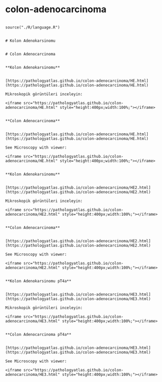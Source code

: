 # colon-adenocarcinoma



```{r language colon-adenocarcinoma, echo=FALSE, include=TRUE}

source("./R/language.R")

```




```{asis, echo = (language == "TR")}

# Kolon Adenokarsinomu

```




```{asis, echo = (language == "EN")}

# Colon Adenocarcinoma

```




```{asis, echo = (language == "TR")}

**Kolon Adenokarsinomu**


[https://pathologyatlas.github.io/colon-adenocarcinoma/HE.html](https://pathologyatlas.github.io/colon-adenocarcinoma/HE.html)

Mikroskopik görüntüleri inceleyin:

<iframe src="https://pathologyatlas.github.io/colon-adenocarcinoma/HE.html" style="height:400px;width:100%;"></iframe>

```




```{asis, echo = (language == "EN")}

**Colon Adenocarcinoma**


[https://pathologyatlas.github.io/colon-adenocarcinoma/HE.html](https://pathologyatlas.github.io/colon-adenocarcinoma/HE.html)

See Microscopy with viewer: 

<iframe src="https://pathologyatlas.github.io/colon-adenocarcinoma/HE.html" style="height:400px;width:100%;"></iframe>

```



```{asis, echo = (language == "TR")}

**Kolon Adenokarsinomu**


[https://pathologyatlas.github.io/colon-adenocarcinoma/HE2.html](https://pathologyatlas.github.io/colon-adenocarcinoma/HE2.html)

Mikroskopik görüntüleri inceleyin:

<iframe src="https://pathologyatlas.github.io/colon-adenocarcinoma/HE2.html" style="height:400px;width:100%;"></iframe>

```




```{asis, echo = (language == "EN")}

**Colon Adenocarcinoma**


[https://pathologyatlas.github.io/colon-adenocarcinoma/HE2.html](https://pathologyatlas.github.io/colon-adenocarcinoma/HE2.html)

See Microscopy with viewer: 

<iframe src="https://pathologyatlas.github.io/colon-adenocarcinoma/HE2.html" style="height:400px;width:100%;"></iframe>

```




```{asis, echo = (language == "TR")}

**Kolon Adenokarsinomu pT4a**


[https://pathologyatlas.github.io/colon-adenocarcinoma/HE3.html](https://pathologyatlas.github.io/colon-adenocarcinoma/HE3.html)

Mikroskopik görüntüleri inceleyin:

<iframe src="https://pathologyatlas.github.io/colon-adenocarcinoma/HE3.html" style="height:400px;width:100%;"></iframe>

```




```{asis, echo = (language == "EN")}

**Colon Adenocarcinoma pT4a**


[https://pathologyatlas.github.io/colon-adenocarcinoma/HE3.html](https://pathologyatlas.github.io/colon-adenocarcinoma/HE3.html)

See Microscopy with viewer: 

<iframe src="https://pathologyatlas.github.io/colon-adenocarcinoma/HE3.html" style="height:400px;width:100%;"></iframe>

```

